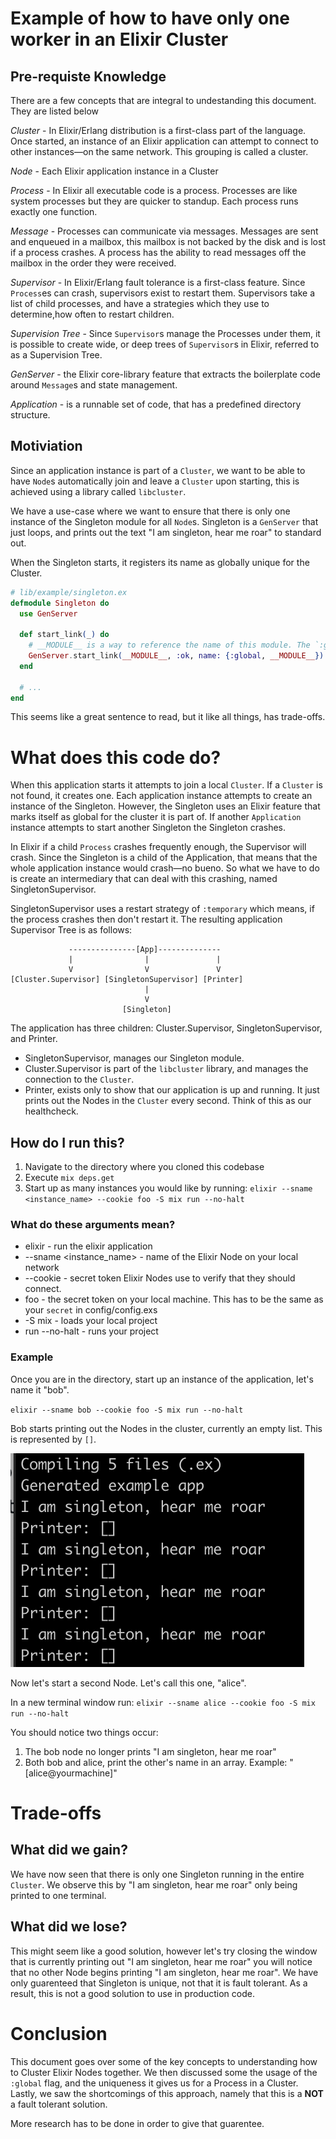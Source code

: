# Example of how to have only one worker in an Elixir Cluster

## Pre-requiste Knowledge
There are a few concepts that are integral to undestanding this document. They are listed below

*Cluster* - In Elixir/Erlang distribution is a first-class part of the language. Once started, an instance of an Elixir application can attempt to connect to other instances—on the same network. This grouping is called a cluster.

*Node* - Each Elixir application instance in a Cluster

*Process* - In Elixir all executable code is a process. Processes are like system processes but they are quicker to standup. Each process runs exactly one function.

*Message* - Processes can communicate via messages. Messages are sent and enqueued in a mailbox, this mailbox is not backed by the disk and is lost if a process crashes. A process has the ability to read messages off the mailbox in the order they were received.

*Supervisor* - In Elixir/Erlang fault tolerance is a first-class feature. Since `Process`es can crash, supervisors exist to restart them. Supervisors take a list of child processes, and have a strategies which they use to determine,how often to restart children.

*Supervision Tree* - Since `Supervisor`s manage the Processes under them, it is possible to create wide, or deep trees of `Supervisor`s in Elixir, referred to as a Supervision Tree.

*GenServer* - the Elixir core-library feature that extracts the boilerplate code around `Message`s and state management.

*Application* - is a runnable set of code, that has a predefined directory structure. 

## Motiviation 
Since an application instance is part of a `Cluster`, we want to be able to have `Node`s automatically join and leave a `Cluster` upon starting, this is achieved using a library called `libcluster`. 

We have a use-case where we want to ensure that there is only one instance of the Singleton module for all `Node`s. Singleton is a `GenServer` that just loops, and prints out the text "I am singleton, hear me roar" to standard out.

When the Singleton starts, it registers its name as globally unique for the Cluster.

```elixir
# lib/example/singleton.ex
defmodule Singleton do
  use GenServer

  def start_link(_) do
    # __MODULE__ is a way to reference the name of this module. The `:global` atom provides global uniqueness. 
    GenServer.start_link(__MODULE__, :ok, name: {:global, __MODULE__}) 
  end

  # ...
end
```

This seems like a great sentence to read, but it like all things, has trade-offs.

# What does this code do?

When this application starts it attempts to join a local `Cluster`. If a `Cluster` is not found, it creates one.
Each application instance attempts to create an instance of the Singleton. However, the Singleton uses an Elixir feature that marks itself as global for the cluster it is part of. If another `Application` instance attempts to start another Singleton the Singleton crashes.

In Elixir if a child `Process` crashes frequently enough, the Supervisor will crash. Since the Singleton is a child of the Application, that means that the whole application instance would crash—no bueno. So what we have to do is create an intermediary that can deal with this crashing, named SingletonSupervisor. 

SingletonSupervisor uses a restart strategy of `:temporary` which means, if the process crashes then don't restart it. 
The resulting application Supervisor Tree is as follows:

```
             ---------------[App]--------------
             |                |               |
             V                V               V
[Cluster.Supervisor] [SingletonSupervisor] [Printer]
                              |
                              V
                         [Singleton]
```                     

The application has three children: Cluster.Supervisor, SingletonSupervisor, and Printer.

- SingletonSupervisor, manages our Singleton module.
- Cluster.Supervisor is part of the `libcluster` library, and manages the connection to the `Cluster`. 
- Printer, exists only to show that our application is up and running. It just prints out the Nodes in the `Cluster` every second. Think of this as our healthcheck.

## How do I run this?

1) Navigate to the directory where you cloned this codebase
2) Execute `mix deps.get`
3) Start up as many instances you would like by running: 
`elixir --sname <instance_name> --cookie foo -S mix run --no-halt`

### What do these arguments mean?

- elixir - run the elixir application
- --sname <instance_name> - name of the Elixir Node on your local network
- --cookie - secret token Elixir Nodes use to verify that they should connect.
- foo - the secret token on your local machine. This has to be the same as your `secret` in config/config.exs
- -S mix - loads your local project
- run --no-halt - runs your project

### Example 

Once you are in the directory, start up an instance of the application, let's name it "bob".

`elixir --sname bob --cookie foo -S mix run --no-halt` 

Bob starts printing out the Nodes in the cluster, currently an empty list. This is represented by `[]`.

![bob talk](img/bob.png)

Now let's start a second Node. Let's call this one, "alice".

In a new terminal window run: `elixir --sname alice --cookie foo -S mix run --no-halt`

You should notice two things occur:
1) The bob node no longer prints "I am singleton, hear me roar"
2) Both bob and alice, print the other's name in an array. Example: "[alice@yourmachine]"

# Trade-offs
## What did we gain?
We have now seen that there is only one Singleton running in the entire `Cluster`. We observe this by "I am singleton, hear me roar" only being printed to one terminal. 

## What did we lose?
This might seem like a good solution, however let's try closing the window that is currently printing out "I am singleton, hear me roar" you will notice that no other Node begins printing "I am singleton, hear me roar". We have only guarenteed that Singleton is unique, not that it is fault tolerant. As a result, this is not a good solution to use in production code.

# Conclusion

This document goes over some of the key concepts to understanding how to Cluster Elixir Nodes together. We then discussed some the usage of the `:global` flag, and the uniqueness it gives us for a Process in a Cluster. Lastly, we saw the shortcomings of this approach, namely that this is a **NOT** a fault tolerant solution.

More research has to be done in order to give that guarentee.


